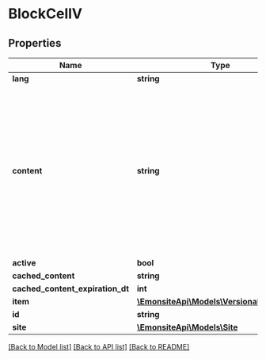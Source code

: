 # BlockCellV

## Properties
Name | Type | Description | Notes
------------ | ------------- | ------------- | -------------
**lang** | **string** |  | [optional] 
**content** | **string** | Contenu, le format dépend du type, problème : c&#x27;est en json, sauf pour type text, où c&#x27;est directement le contenu text ça devrait être un widget comme tout le reste | [optional] 
**active** | **bool** |  | [optional] 
**cached_content** | **string** |  | [optional] 
**cached_content_expiration_dt** | **int** |  | [optional] 
**item** | [**\EmonsiteApi\Models\VersionableInterface**](VersionableInterface.md) |  | [optional] 
**id** | **string** |  | [optional] 
**site** | [**\EmonsiteApi\Models\Site**](Site.md) |  | [optional] 

[[Back to Model list]](../../README.md#documentation-for-models) [[Back to API list]](../../README.md#documentation-for-api-endpoints) [[Back to README]](../../README.md)

